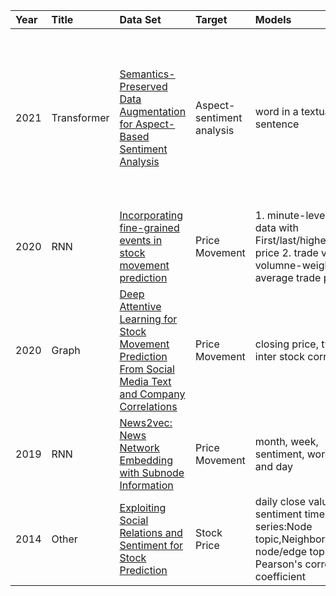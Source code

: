 Year    |Title  |Data Set|Target |Models|Evaluation|
|:------|:------|:-------|:------|:-----|:---------|
2021 |Transformer |[Semantics-Preserved Data Augmentation for Aspect-Based Sentiment Analysis](https://aclanthology.org/2021.emnlp-main.362.pdf) |Aspect-sentiment analysis |word in a textual sentence |Lap14,Rest14, Rest15, Rest16, sentiment classification (SC) benchmark datasets: Stanford Sentiment Treebank (SST-2) (and Movie Review (MR) |2014 - 2016 |classification correct, Return Risk, sentence ACC
2020 |RNN |[Incorporating fine-grained events in stock movement prediction](https://arxiv.org/pdf/1910.05078.pdf) |Price Movement |1. minute-level stock data with First/last/highest/lowest price 2. trade volume 3. volumne-weighted average trade price |finance news related to TOPIX top 1000 stocks |2011 - 2017 |acc, MCC for event stock prediction, F1 for event extraction
2020 |Graph |[Deep Attentive Learning for Stock Movement Prediction From Social Media Text and Company Correlations](https://aclanthology.org/2020.emnlp-main.676.pdf) |Price Movement |closing price, tweet, inter stock correlations |S&P 500, NYSE，NASDAQ, Yahoo Finance. |2014 - 2016 |MCC+ Cumulative Profit and Sharpe Ratio (Sharpe, 1994) + cumulative profit (Krauss, 2018) + Sharpe Ratio (a measure of the return of a portfolio compared to its risk)
2019 |RNN |[News2vec: News Network Embedding with Subnode Information](https://aclanthology.org/D19-1490.pdf) |Price Movement |month, week, sentiment, words count and day |Sohu, SSE |2009-2016 |Acc (Acc) and MCC (MCC)
2014 |Other |[Exploiting Social Relations and Sentiment for Stock Prediction]() |Stock Price |daily close values, sentiment time-series:Node topic,Neighbor node/edge topics, Pearson's correlation coefficient |Twitter | |Acc 
